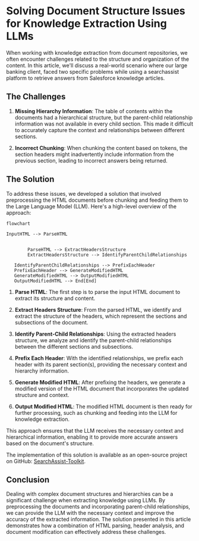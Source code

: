 
# Solving Document Structure Issues for Knowledge Extraction Using LLMs

When working with knowledge extraction from document repositories, we often encounter challenges related to the structure and organization of the content. In this article, we'll discuss a real-world scenario where our large banking client, faced two specific problems while using a searchassist platform to retrieve answers from Salesforce knowledge articles.

## The Challenges

1. **Missing Hierarchy Information**: The table of contents within the documents had a hierarchical structure, but the parent-child relationship information was not available in every child section. This made it difficult to accurately capture the context and relationships between different sections.

2. **Incorrect Chunking**: When chunking the content based on tokens, the section headers might inadvertently include information from the previous section, leading to incorrect answers being returned.

## The Solution

To address these issues, we developed a solution that involved preprocessing the HTML documents before chunking and feeding them to the Large Language Model (LLM). Here's a high-level overview of the approach:

```mermaid
flowchart 

InputHTML --> ParseHTML

   
        ParseHTML --> ExtractHeadersStructure
        ExtractHeadersStructure --> IdentifyParentChildRelationships
   
   IdentifyParentChildRelationships --> PrefixEachHeader
   PrefixEachHeader --> GenerateModifiedHTML
   GenerateModifiedHTML --> OutputModifiedHTML
   OutputModifiedHTML --> End[End]

```

1. **Parse HTML**: The first step is to parse the input HTML document to extract its structure and content.

2. **Extract Headers Structure**: From the parsed HTML, we identify and extract the structure of the headers, which represent the sections and subsections of the document.

3. **Identify Parent-Child Relationships**: Using the extracted headers structure, we analyze and identify the parent-child relationships between the different sections and subsections.

4. **Prefix Each Header**: With the identified relationships, we prefix each header with its parent section(s), providing the necessary context and hierarchy information.

5. **Generate Modified HTML**: After prefixing the headers, we generate a modified version of the HTML document that incorporates the updated structure and context.

6. **Output Modified HTML**: The modified HTML document is then ready for further processing, such as chunking and feeding into the LLM for knowledge extraction.

This approach ensures that the LLM receives the necessary context and hierarchical information, enabling it to provide more accurate answers based on the document's structure.

The implementation of this solution is available as an open-source project on GitHub: [SearchAssist-Toolkit](https://github.com/Koredotcom/SearchAssist-Toolkit/tree/master/Extraction/PNC_Extraction_Utility).

## Conclusion

Dealing with complex document structures and hierarchies can be a significant challenge when extracting knowledge using LLMs. By preprocessing the documents and incorporating parent-child relationships, we can provide the LLM with the necessary context and improve the accuracy of the extracted information. The solution presented in this article demonstrates how a combination of HTML parsing, header analysis, and document modification can effectively address these challenges.
